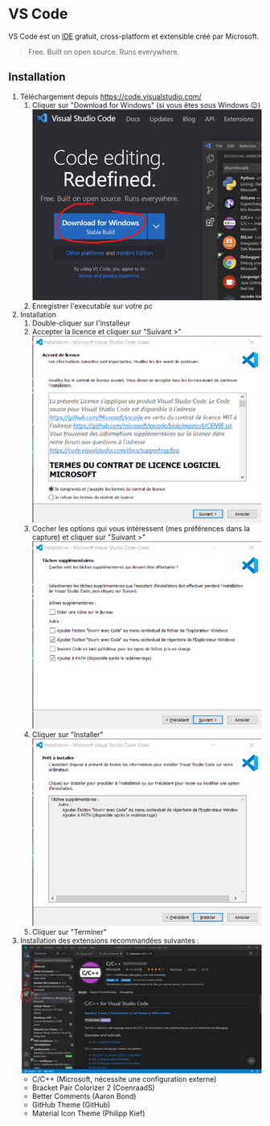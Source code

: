 # VS Code

VS Code est un [IDE](../dictionnaire.md#IDE) gratuit, cross-platform et extensible créé par Microsoft.

> Free. Built on open source. Runs everywhere.

## Installation

1) Téléchargement depuis https://code.visualstudio.com/
    1) Cliquer sur "Download for Windows" (si vous êtes sous Windows :wink:)
    ![Site VSCode](img/vs-01.png)
    2) Enregistrer l'executable sur votre pc
2) Installation
    1) Double-cliquer sur l'installeur
    2) Accepter la licence et cliquer sur "Suivant >"
    ![Etape 1](img/vs-02.png)
    3) Cocher les options qui vous intéressent (mes préférences dans la capture) et cliquer sur "Suivant >"
    ![Etape 2](img/vs-03.png)
    4) Cliquer sur "Installer"
    ![Etape 3](img/vs-04.png)
    5) Cliquer sur "Terminer"
3) Installation des extensions recommandées suivantes :
    ![Extensions](img/vs-05.png)
    + C/C++ (Microsoft, nécessite une configuration externe)
    + Bracket Pair Colorizer 2 (CoenraadS)
    + Better Comments (Aaron Bond)
    + GitHub Theme (GitHub)
    + Material Icon Theme (Philipp Kief)